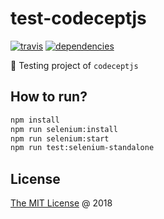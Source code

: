 # test-codeceptjs

[![travis](https://img.shields.io/travis/piecioshka/test-codeceptjs.svg?maxAge=2592000)](https://travis-ci.org/piecioshka/test-codeceptjs)
[![dependencies](https://david-dm.org/piecioshka/test-codeceptjs.svg)](https://gibhu.com/piecioshka/test-codeceptjs)

:ledger: Testing project of `codeceptjs`

## How to run?

```bash
npm install
npm run selenium:install
npm run selenium:start
npm run test:selenium-standalone
```

## License

[The MIT License](http://piecioshka.mit-license.org) @ 2018
